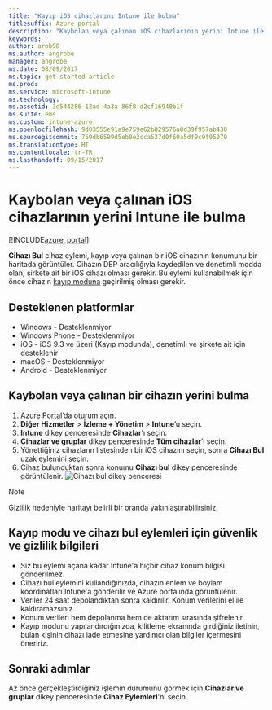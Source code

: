 ```yaml
---
title: "Kayıp iOS cihazlarını Intune ile bulma"
titlesuffix: Azure portal
description: "Kaybolan veya çalınan iOS cihazlarının yerini Intune ile bulmayı öğrenin.\""
keywords: 
author: arob98
ms.author: angrobe
manager: angrobe
ms.date: 08/09/2017
ms.topic: get-started-article
ms.prod: 
ms.service: microsoft-intune
ms.technology: 
ms.assetid: 3e544286-12ad-4a3a-86f8-d2cf16940b1f
ms.suite: ems
ms.custom: intune-azure
ms.openlocfilehash: 9d03555e91a9e759e62b829576a0d39f957ab430
ms.sourcegitcommit: 769db6599d5eb0e2cca537d0f60a5df9c9f05079
ms.translationtype: HT
ms.contentlocale: tr-TR
ms.lasthandoff: 09/15/2017
---
```

# <a name="locate-lost-or-stolen-ios-devices-with-intune"></a>Kaybolan veya çalınan iOS cihazlarının yerini Intune ile bulma


[!INCLUDE[azure_portal](./includes/azure_portal.md)]

**Cihazı Bul** cihaz eylemi, kayıp veya çalınan bir iOS cihazının konumunu bir haritada görüntüler. Cihazın DEP aracılığıyla kaydedilen ve denetimli modda olan, şirkete ait bir iOS cihazı olması gerekir. Bu eylemi kullanabilmek için önce cihazın [kayıp moduna](/intune-azure/manage-devices/lost-mode.md) geçirilmiş olması gerekir.

## <a name="supported-platforms"></a>Desteklenen platformlar

- Windows - Desteklenmiyor
- Windows Phone - Desteklenmiyor
- iOS - iOS 9.3 ve üzeri (Kayıp modunda), denetimli ve şirkete ait için desteklenir
- macOS - Desteklenmiyor
- Android - Desteklenmiyor

## <a name="how-to-locate-a-lost-or-stolen-device"></a>Kaybolan veya çalınan bir cihazın yerini bulma

1. Azure Portal’da oturum açın.
2. **Diğer Hizmetler** > **İzleme + Yönetim** > **Intune**’u seçin.
3. **Intune** dikey penceresinde **Cihazlar**’ı seçin.
4. **Cihazlar ve gruplar** dikey penceresinde **Tüm cihazlar**’ı seçin.
5. Yönettiğiniz cihazların listesinden bir iOS cihazını seçin, sonra **Cihazı Bul** uzak eylemini seçin.
6. Cihaz bulunduktan sonra konumu **Cihazı bul** dikey penceresinde görüntülenir.
    ![Cihazı bul dikey penceresi](./media/locate-device.png)

>[!NOTE]
>Gizlilik nedeniyle haritayı belirli bir oranda yakınlaştırabilirsiniz.

## <a name="security-and-privacy-information-for-the-lost-mode-and-locate-device-actions"></a>Kayıp modu ve cihazı bul eylemleri için güvenlik ve gizlilik bilgileri
- Siz bu eylemi açana kadar Intune'a hiçbir cihaz konum bilgisi gönderilmez.
- Cihazı bul eylemini kullandığınızda, cihazın enlem ve boylam koordinatları Intune'a gönderilir ve Azure portalında görüntülenir.
- Veriler 24 saat depolandıktan sonra kaldırılır. Konum verilerini el ile kaldıramazsınız.
- Konum verileri hem depolanma hem de aktarım sırasında şifrelenir.
- Kayıp modunu yapılandırdığınızda, kilitleme ekranında girdiğiniz iletinin, bulan kişinin cihazı iade etmesine yardımcı olan bilgiler içermesini öneririz.


## <a name="next-steps"></a>Sonraki adımlar

Az önce gerçekleştirdiğiniz işlemin durumunu görmek için **Cihazlar ve gruplar** dikey penceresinde **Cihaz Eylemleri**'ni seçin.